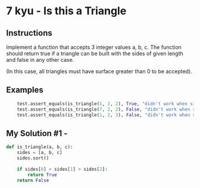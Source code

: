 # 7 kyu - Is this a Triangle
## Instructions
Implement a function that accepts 3 integer values a, b, c. The function should return true if a triangle can be built with the sides of given length and false in any other case.

(In this case, all triangles must have surface greater than 0 to be accepted).

## Examples
```python
    test.assert_equals(is_triangle(1, 2, 2), True, "didn't work when sides were 1, 2, 2")
    test.assert_equals(is_triangle(7, 2, 2), False, "didn't work when sides were 7, 2, 2")
    test.assert_equals(is_triangle(1, 2, 3), False, "didn't work when sides were 1, 2, 3")
```

## My Solution #1 - 
```python
def is_triangle(a, b, c):
    sides = [a, b, c]
    sides.sort()
    
    if sides[0] + sides[1] > sides[2]: 
        return True
    return False
```